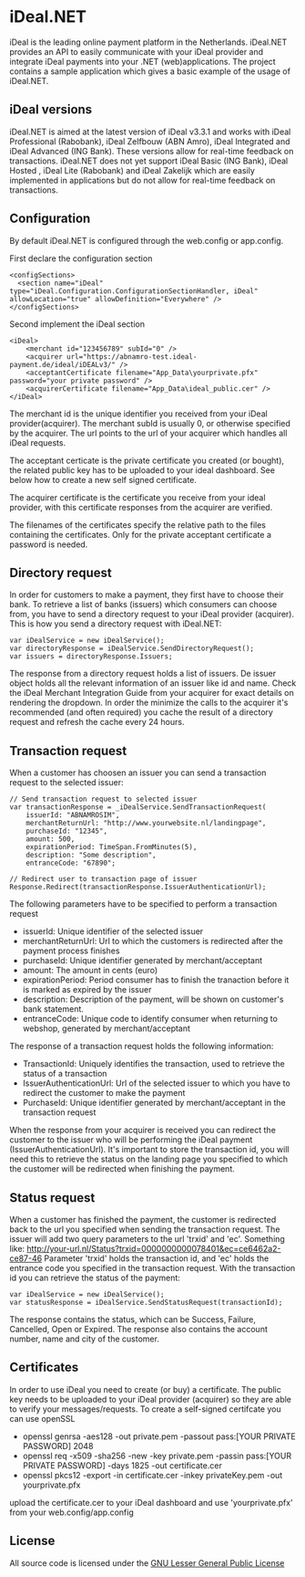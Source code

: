 # iDeal.NET
iDeal is the leading online payment platform in the Netherlands. 
iDeal.NET provides an API to easily communicate with your iDeal provider and integrate iDeal payments into your .NET (web)applications.
The project contains a sample application which gives a basic example of the usage of iDeal.NET.

## iDeal versions
iDeal.NET is aimed at the latest version of iDeal v3.3.1 and works with iDeal Professional (Rabobank), iDeal Zelfbouw (ABN Amro), iDeal Integrated and iDeal Advanced (ING Bank). These versions allow for real-time feedback on transactions. 
iDeal.NET does not yet support iDeal Basic (ING Bank), iDeal Hosted , iDeal Lite (Rabobank) and iDeal Zakelijk which are easily implemented in applications but do not allow for real-time feedback on transactions.



## Configuration
By default iDeal.NET is configured through the web.config or app.config.

First declare the configuration section

	<configSections>
      <section name="iDeal" type="iDeal.Configuration.ConfigurationSectionHandler, iDeal" allowLocation="true" allowDefinition="Everywhere" />
    </configSections>
	
Second implement the iDeal section

	<iDeal>
        <merchant id="123456789" subId="0" />
        <acquirer url="https://abnamro-test.ideal-payment.de/ideal/iDEALv3/" />
        <acceptantCertificate filename="App_Data\yourprivate.pfx" password="your private password" />
        <acquirerCertificate filename="App_Data\ideal_public.cer" />
    </iDeal>

The merchant id is the unique identifier you received from your iDeal provider(acquirer). The merchant subId is usually 0, or otherwise specified by the acquirer. The url points to the url of your acquirer which handles all iDeal requests.

The acceptant certicate is the private certificate you created (or bought), the related public key has to be uploaded to your ideal dashboard. See below how to create a new self signed certificate. 

The acquirer certificate is the certificate you receive from your ideal provider, with this certificate responses from the acquirer are verified.

The filenames of the certificates specify the relative path to the files containing the certificates. Only for the private acceptant certificate a password is needed.

## Directory request
In order for customers to make a payment, they first have to choose their bank. To retrieve a list of banks (issuers) which consumers can choose from, you have to send a directory request to your iDeal provider (acquirer). This is how you send a directory request with iDeal.NET:

	var iDealService = new iDealService();
	var directoryResponse = iDealService.SendDirectoryRequest();
	var issuers = directoryResponse.Issuers;

The response from a directory request holds a list of issuers. De issuer object holds all the relevant information of an issuer like id and name. Check the iDeal Merchant Integration Guide from your acquirer for exact details on rendering the dropdown.
In order the minimize the calls to the acquirer it's recommended (and often required) you cache the result of a directory request and refresh the cache every 24 hours.

## Transaction request
When a customer has choosen an issuer you can send a transaction request to the selected issuer:

	// Send transaction request to selected issuer
	var transactionResponse = _iDealService.SendTransactionRequest(
		issuerId: "ABNAMROSIM", 
		merchantReturnUrl: "http://www.yourwebsite.nl/landingpage", 
		purchaseId: "12345", 
		amount: 500, 
		expirationPeriod: TimeSpan.FromMinutes(5), 
		description: "Some description",
		entranceCode: "67890";

	// Redirect user to transaction page of issuer
	Response.Redirect(transactionResponse.IssuerAuthenticationUrl);

The following parameters have to be specified to perform a transaction request
 
 - issuerId: Unique identifier of the selected issuer
 - merchantReturnUrl: Url to which the customers is redirected after the payment process finishes
 - purchaseId: Unique identifier generated by merchant/acceptant
 - amount: The amount in cents (euro)
 - expirationPeriod: Period consumer has to finish the tranaction before it is marked as expired by the issuer
 - description: Description of the payment, will be shown on customer's bank statement.
 - entranceCode: Unique code to identify consumer when returning to webshop, generated by merchant/acceptant
 	
The response of a transaction request holds the following information:

 - TransactionId: Uniquely identifies the transaction, used to retrieve the status of a transaction
 - IssuerAuthenticationUrl: Url of the selected issuer to which you have to redirect the customer to make the payment
 - PurchaseId: Unique identifier generated by merchant/acceptant in the transaction request
 
When the response from your acquirer is received you can redirect the customer to the issuer who will be performing the iDeal payment (IssuerAuthenticationUrl). It's important to store the transaction id, you will need this to retrieve the status on the landing page you specified to which the customer will be redirected when finishing the payment.

## Status request
When a customer has finished the payment, the customer is redirected back to the url you specified when sending the transaction request. The issuer will add two query parameters to the url 'trxid' and 'ec'. Something like: http://your-url.nl/Status?trxid=0000000000078401&ec=ce6462a2-ce87-46
Parameter 'trxid' holds the transaction id, and 'ec' holds the entrance code you specified in the transaction request. With the transaction id you can retrieve the status of the payment:

	var iDealService = new iDealService();
	var statusResponse = iDealService.SendStatusRequest(transactionId);
	
The response contains the status, which can be Success, Failure, Cancelled, Open or Expired. The response also contains the account number, name and city of the customer.

## Certificates
In order to use iDeal you need to create (or buy) a certificate. The public key needs to be uploaded to your iDeal provider (acquirer) so they are able to verify your messages/requests. To create a self-signed certifcate you can use openSSL


* openssl genrsa -aes128 -out private.pem -passout pass:[YOUR PRIVATE PASSWORD] 2048
* openssl req -x509 -sha256 -new -key private.pem -passin pass:[YOUR PRIVATE PASSWORD] -days 1825 -out certificate.cer
* openssl pkcs12 -export -in certificate.cer -inkey privateKey.pem -out yourprivate.pfx

upload the certificate.cer to your iDeal dashboard and use 'yourprivate.pfx' from your web.config/app.config

## License
All source code is licensed under the [GNU Lesser General Public License](http://www.gnu.org/licenses/lgpl.html)
